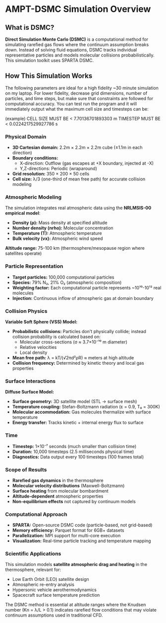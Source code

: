 # AMPT-DSMC Simulation Overview

## What is DSMC?

**Direct Simulation Monte Carlo (DSMC)** is a computational method for simulating rarefied gas flows where the continuum assumption breaks down. Instead of solving fluid equations, DSMC tracks individual representative particles and models molecular collisions probabilistically. This simulation toolkit uses SPARTA DSMC.

## How This Simulation Works

The following parameters are ideal for a high fidelity ~30 minute simulation on my laptop. For lower fidelity, decrease grid dimensions, number of particles, and time steps, but make sure that constraints are followed for computational accuracy. You can test run the program and it will immediately output what the maximum cell size and timesteps can be:

(example)
CELL SIZE MUST BE < 7.70136701893303 m
TIMESTEP MUST BE < 0.0224217529927786 s

### Physical Domain
- **3D Cartesian domain:** 2.2m × 2.2m × 2.2m cube (±1.1m in each direction)
- **Boundary conditions:** 
  - X-direction: Outflow (gas escapes at +X boundary, injected at -X)
  - Y,Z-directions: Periodic (wraparound)
- **Grid resolution:** 350 × 200 × 50 cells
- **Cell size:** λ/3 (one-third of mean free path) for accurate collision modeling

### Atmospheric Modeling
The simulation integrates real atmospheric data using the **NRLMSIS-00 empirical model**:
- **Density (ρ):** Mass density at specified altitude
- **Number density (nrho):** Molecular concentration 
- **Temperature (T):** Atmospheric temperature
- **Bulk velocity (vx):** Atmospheric wind speed

**Altitude range:** 75-100 km (thermosphere/mesopause region where satellites operate)

### Particle Representation
- **Target particles:** 100,000 computational particles
- **Species:** 79% N₂, 21% O₂ (atmospheric composition)
- **Weighting factor:** Each computational particle represents ~10¹⁰-10¹² real molecules
- **Injection:** Continuous inflow of atmospheric gas at domain boundary

### Collision Physics
**Variable Soft Sphere (VSS) Model:**
- **Probabilistic collisions:** Particles don't physically collide; instead collision probability is calculated based on:
  - Molecular cross-sections (σ ≈ 3.7×10⁻¹⁰ m diameter)
  - Relative velocities
  - Local density
- **Mean free path:** λ = kT/(√2πd²ρR) ≈ meters at high altitude
- **Collision frequency:** Determined by kinetic theory and local gas properties

### Surface Interactions
**Diffuse Surface Model:**
- **Surface geometry:** 3D satellite model (STL → surface mesh)
- **Temperature coupling:** Stefan-Boltzmann radiation (ε = 0.9, T₀ = 300K)
- **Molecular accommodation:** Gas molecules thermalize with surface temperature
- **Energy transfer:** Tracks kinetic + internal energy flux to surface

### Time
- **Timestep:** 1×10⁻⁷ seconds (much smaller than collision time)
- **Duration:** 10,000 timesteps (2.5 milliseconds physical time)
- **Diagnostics:** Data output every 100 timesteps (100 frames total)

### Scope of Results
- **Rarefied gas dynamics** in the thermosphere
- **Molecular velocity distributions** (Maxwell-Boltzmann)
- **Surface heating** from molecular bombardment
- **Altitude-dependent** atmospheric properties
- **Non-equilibrium effects** not captured by continuum models

### Computational Approach
- **SPARTA:** Open-source DSMC code (particle-based, not grid-based)
- **Memory efficiency:** Parquet format for 6GB+ datasets
- **Parallelization:** MPI support for multi-core execution
- **Visualization:** Real-time particle tracking and temperature mapping

### Scientific Applications
This simulation models **satellite atmospheric drag and heating** in the thermosphere, relevant for:
- Low Earth Orbit (LEO) satellite design
- Atmospheric re-entry analysis  
- Hypersonic vehicle aerothermodynamics
- Spacecraft surface temperature prediction

The DSMC method is essential at altitude ranges where the Knudsen number (Kn = λ/L > 0.1) indicates rarefied flow conditions that may violate continuum assumptions used in traditional CFD.
